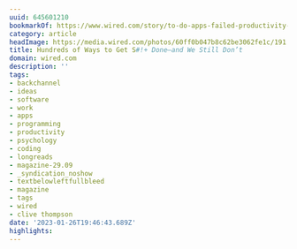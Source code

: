 ```yaml
---
uuid: 645601210
bookmarkOf: https://www.wired.com/story/to-do-apps-failed-productivity-tools/
category: article
headImage: https://media.wired.com/photos/60ff0b047b8c62be3062fe1c/191:100/w_1280,c_limit/wired%20to%20do%20app%20main%20art%20online.png
title: Hundreds of Ways to Get S#!+ Done—and We Still Don’t
domain: wired.com
description: ''
tags:
- backchannel
- ideas
- software
- work
- apps
- programming
- productivity
- psychology
- coding
- longreads
- magazine-29.09
- _syndication_noshow
- textbelowleftfullbleed
- magazine
- tags
- wired
- clive thompson
date: '2023-01-26T19:46:43.689Z'
highlights:
---
```



